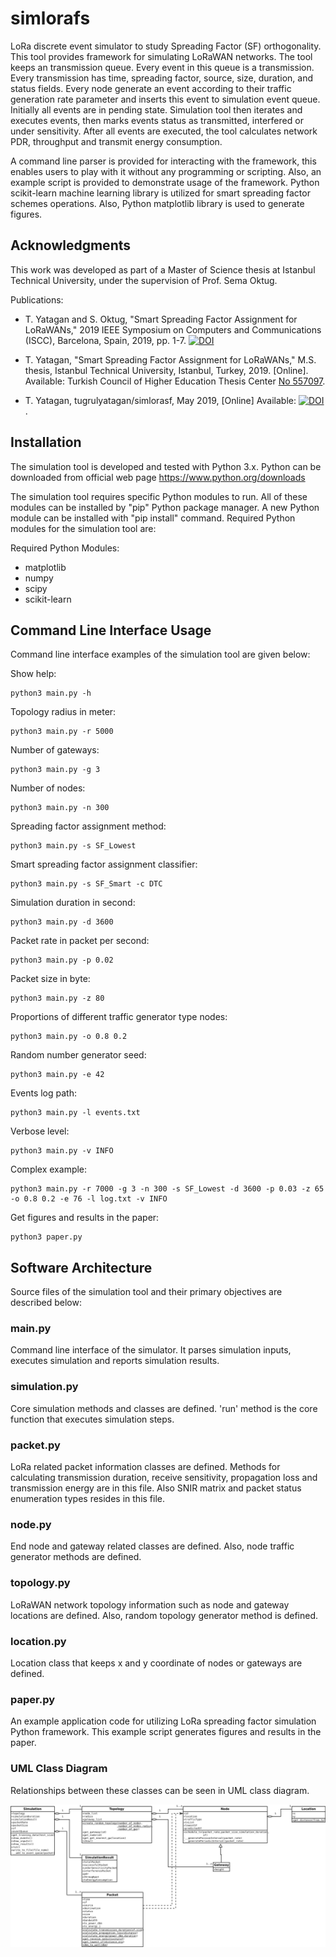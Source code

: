 # simlorafs
LoRa discrete event simulator to study Spreading Factor (SF) orthogonality. This tool provides framework for simulating LoRaWAN networks. The tool keeps an transmission queue. Every event in this queue is a transmission. Every transmission has time, spreading factor, source, size, duration, and status fields. Every node generate an event according to their traffic generation rate parameter and inserts this event to simulation event queue. Initially all events are in pending state. Simulation tool then iterates and executes events, then marks events status as transmitted, interfered or under sensitivity. After all events are executed, the tool calculates network PDR, throughput and transmit energy consumption.

A command line parser is provided for interacting with the framework, this enables users to play with it without any programming or scripting. Also, an example script is provided to demonstrate usage of the framework. Python scikit-learn machine learning library is utilized for smart spreading factor schemes operations. Also, Python matplotlib library is used to generate figures.


## Acknowledgments
This work was developed as part of a Master of Science thesis at Istanbul Technical University, under the supervision of Prof. Sema Oktug.

Publications:

* T. Yatagan and S. Oktug, "Smart Spreading Factor Assignment for LoRaWANs," 2019 IEEE Symposium on Computers and Communications (ISCC), Barcelona, Spain, 2019, pp. 1-7. [![DOI](https://zenodo.org/badge/DOI/10.1109/ISCC47284.2019.8969608.svg)](https://doi.org/10.1109/ISCC47284.2019.8969608)

* T. Yatagan, "Smart Spreading Factor Assignment for LoRaWANs," M.S. thesis, Istanbul Technical University, Istanbul, Turkey, 2019. [Online]. Available: Turkish Council of Higher Education Thesis Center [No 557097](https://tez.yok.gov.tr/UlusalTezMerkezi/TezGoster?key=Mir2lXQK1dkmQ9Ige3PZbpjXYNGXhXNeBA_KevbGRLGvHRe0OPaWEuKOGMdS9yoQ).

* T. Yatagan, tugrulyatagan/simlorasf, May 2019, [Online] Available: [![DOI](https://zenodo.org/badge/DOI/10.5281/zenodo.3072925.svg)](https://doi.org/10.5281/zenodo.3072925).


## Installation
The simulation tool is developed and tested with Python 3.x. Python can be downloaded from official web page https://www.python.org/downloads

The simulation tool requires specific Python modules to run. All of these modules can be installed by "pip" Python package manager. A new Python module can be installed with "pip install" command. Required Python modules for the simulation tool are:

Required Python Modules:
* matplotlib
* numpy
* scipy
* scikit-learn


## Command Line Interface Usage

Command line interface examples of the simulation tool are given below:

Show help:
```
python3 main.py -h
```

Topology radius in meter:
```
python3 main.py -r 5000
```

Number of gateways:
```
python3 main.py -g 3
```

Number of nodes:
```
python3 main.py -n 300
```

Spreading factor assignment method:
```
python3 main.py -s SF_Lowest
```

Smart spreading factor assignment classifier:
```
python3 main.py -s SF_Smart -c DTC
```

Simulation duration in second:
```
python3 main.py -d 3600
```

Packet rate in packet per second:
```
python3 main.py -p 0.02
```

Packet size in byte:
```
python3 main.py -z 80
```

Proportions of different traffic generator type nodes:
```
python3 main.py -o 0.8 0.2
```

Random number generator seed:
```
python3 main.py -e 42
```

Events log path:
```
python3 main.py -l events.txt
```

Verbose level:
```
python3 main.py -v INFO
```

Complex example:
```
python3 main.py -r 7000 -g 3 -n 300 -s SF_Lowest -d 3600 -p 0.03 -z 65 -o 0.8 0.2 -e 76 -l log.txt -v INFO
```

Get figures and results in the paper:
```
python3 paper.py
```


## Software Architecture
Source files of the simulation tool and their primary objectives are described below:

### main.py
Command line interface of the simulator. It parses simulation inputs, executes simulation and reports simulation results.

### simulation.py
Core simulation methods and classes are defined. 'run' method is the core function that executes simulation steps.

### packet.py
LoRa related packet information classes are defined. Methods for calculating transmission duration, receive sensitivity, propagation loss and transmission energy are in this file. Also SNIR matrix and packet status enumeration types resides in this file.

### node.py
End node and gateway related classes are defined. Also, node traffic generator methods are defined.

### topology.py
LoRaWAN network topology information such as node and gateway locations are defined. Also, random topology generator method is defined.

### location.py
Location class that keeps x and y coordinate of nodes or gateways are defined.

### paper.py
An example application code for utilizing LoRa spreading factor simulation Python framework. This example script generates figures and results in the paper.

### UML Class Diagram
Relationships between these classes can be seen in UML class diagram.

![Alt text](uml_class.png?raw=true "UML class diagram")
